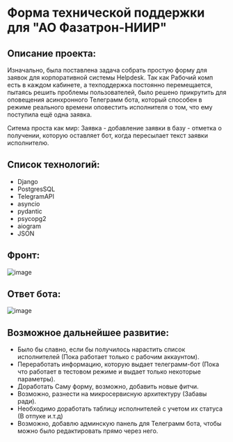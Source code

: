 # Форма технической поддержки для "АО Фазатрон-НИИР"

## Описание проекта: 
Изначально, была поставлена задача собрать простую форму для заявок для корпоративной системы Helpdesk. Так как Рабочий комп есть в каждом кабинете, а техподдержка постоянно перемещается, пытаясь решить проблемы пользователей, было решено прикрутить для оповещения асинхронного Телеграмм бота, который способен в режиме реального времени оповестить исполнителя о том, что ему поступила ещё одна заявка. 

Ситема проста как мир: Заявка - добавление заявки в базу - отметка о получении, которую оставляет бот, когда пересылает текст заявки исполнителю.  

## Список технологий: 
- Django
- PostgresSQL
- TelegramAPI
- asyncio
- pydantic
- psycopg2
- aiogram
- JSON

## Фронт: 
![image](https://github.com/artyoma2000/Helpdesk_main/assets/70951593/b4590c26-ea86-4869-9b06-70ed112306eb)

## Ответ бота: 
![image](https://github.com/artyoma2000/Helpdesk_main/assets/70951593/0c42c1c7-5bae-4e7a-a8a5-fbcce12e2d30)

## Возможное дальнейшее развитие:
- Было бы славно, если бы получилось нарастить список исполнителей (Пока работает только с рабочим аккаунтом).
- Переработать информацию, которую выдает телеграмм-бот (Пока что работает в тестовом режиме и выдает только некоторые параметры).
- Доработать Саму форму, возможно, добавить новые фитчи.
- Возможно, разнести на микросервисную архитектуру (Забавы ради).
- Необходимо доработать таблицу исполнителей с учетом их статуса (В отпуке и.т.д)
- Возможно, добавлю админскую панель для Телеграмм бота, чтобы можно было редактировать прямо через него. 
